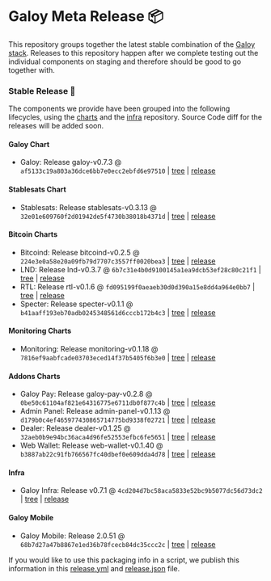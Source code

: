 # Galoy Meta Release 📦

This repository groups together the latest stable combination of the [Galoy stack](https://github.com/GaloyMoney/awesome-galoy#tech-components). 
Releases to this repository happen after we complete testing out the individual components on staging and therefore should be good to go together with.

### Stable Release 🎉

The components we provide have been grouped into the following lifecycles, using the [charts](https://github.com/GaloyMoney/charts) and the [infra](https://github.com/GaloyMoney/galoy-infra) repository. 
Source Code diff for the releases will be added soon.

#### Galoy Chart
- Galoy: Release galoy-v0.7.3 @ `af5133c19a803a36dce6bb7e0ecc2ebfd6e97510` | [tree](https://github.com/GaloyMoney/charts/tree/af5133c19a803a36dce6bb7e0ecc2ebfd6e97510/charts/galoy) | [release](https://github.com/GaloyMoney/charts/releases/tag/galoy-v0.7.3)

#### Stablesats Chart
- Stablesats: Release stablesats-v0.3.13 @ `32e01e609760f2d01942de5f4730b38018b4371d` | [tree](https://github.com/GaloyMoney/charts/tree/32e01e609760f2d01942de5f4730b38018b4371d/charts/stablesats) | [release](https://github.com/GaloyMoney/charts/releases/tag/stablesats-v0.3.13)

#### Bitcoin Charts
- Bitcoind: Release bitcoind-v0.2.5 @ `224e3e0a58e20a09fb79d7707c3557ff0020bea3` | [tree](https://github.com/GaloyMoney/charts/tree/224e3e0a58e20a09fb79d7707c3557ff0020bea3/charts/bitcoind) | [release](https://github.com/GaloyMoney/charts/releases/tag/bitcoind-v0.2.5)
- LND: Release lnd-v0.3.7 @ `6b7c31e4b0d9100145a1ea9dcb53ef28c80c21f1` | [tree](https://github.com/GaloyMoney/charts/tree/6b7c31e4b0d9100145a1ea9dcb53ef28c80c21f1/charts/lnd) | [release](https://github.com/GaloyMoney/charts/releases/tag/lnd-v0.3.7)
- RTL: Release rtl-v0.1.6 @ `fd095199f0aeaeb30d0d390a15e8dd4a964e0bb7` | [tree](https://github.com/GaloyMoney/charts/tree/fd095199f0aeaeb30d0d390a15e8dd4a964e0bb7/charts/rtl) | [release](https://github.com/GaloyMoney/charts/releases/tag/rtl-v0.1.6)
- Specter: Release specter-v0.1.1 @ `b41aaff193eb70adb0245348561d6cccb172b4c3` | [tree](https://github.com/GaloyMoney/charts/tree/b41aaff193eb70adb0245348561d6cccb172b4c3/charts/specter) | [release](https://github.com/GaloyMoney/charts/releases/tag/specter-v0.1.1)

#### Monitoring Charts
- Monitoring: Release monitoring-v0.1.18 @ `7816ef9aabfcade03703eced14f37b5405f6b3e0` | [tree](https://github.com/GaloyMoney/charts/tree/7816ef9aabfcade03703eced14f37b5405f6b3e0/charts/monitoring) | [release](https://github.com/GaloyMoney/charts/releases/tag/monitoring-v0.1.18)

#### Addons Charts
- Galoy Pay: Release galoy-pay-v0.2.8 @ `0be50c61104af821e64316775e6711db0f877c4b` | [tree](https://github.com/GaloyMoney/charts/tree/0be50c61104af821e64316775e6711db0f877c4b/charts/galoy-pay) | [release](https://github.com/GaloyMoney/charts/releases/tag/galoy-pay-v0.2.8)
- Admin Panel: Release admin-panel-v0.1.13 @ `d179b0c4ef465977430865714775bd9338f02721` | [tree](https://github.com/GaloyMoney/charts/tree/d179b0c4ef465977430865714775bd9338f02721/charts/admin-panel) | [release](https://github.com/GaloyMoney/charts/releases/tag/admin-panel-v0.1.13)
- Dealer: Release dealer-v0.1.25 @ `32aeb0b9e94bc36aca4d96fe52553efbc6fe5651` | [tree](https://github.com/GaloyMoney/charts/tree/32aeb0b9e94bc36aca4d96fe52553efbc6fe5651/charts/dealer) | [release](https://github.com/GaloyMoney/charts/releases/tag/dealer-v0.1.25)
- Web Wallet: Release web-wallet-v0.1.40 @ `b3887ab22c91fb766567fc40dbef0e609dda4d78` | [tree](https://github.com/GaloyMoney/charts/tree/b3887ab22c91fb766567fc40dbef0e609dda4d78/charts/web_wallet) | [release](https://github.com/GaloyMoney/charts/releases/tag/web-wallet-v0.1.40)

#### Infra

- Galoy Infra: Release v0.7.1 @ `4cd204d7bc58aca5833e52bc9b5077dc56d73dc2` | [tree](https://github.com/GaloyMoney/galoy-infra/tree/4cd204d7bc58aca5833e52bc9b5077dc56d73dc2) | [release](https://github.com/GaloyMoney/galoy-infra/releases/tag/v0.7.1)

#### Galoy Mobile

- Galoy Mobile: Release 2.0.51 @ `68b7d27a47b8867e1ed36b78fcecb84dc35ccc2c` | [tree](https://github.com/GaloyMoney/galoy-mobile/tree/68b7d27a47b8867e1ed36b78fcecb84dc35ccc2c) | [release](https://github.com/GaloyMoney/galoy-mobile/releases/tag/2.0.51)

If you would like to use this packaging info in a script, we publish this information in this [release.yml](./release.yml) and [release.json](./release.json) file.
